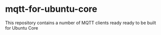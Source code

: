 # mqtt-for-ubuntu-core
This repository contains a number of MQTT clients ready ready to be built for Ubuntu Core
